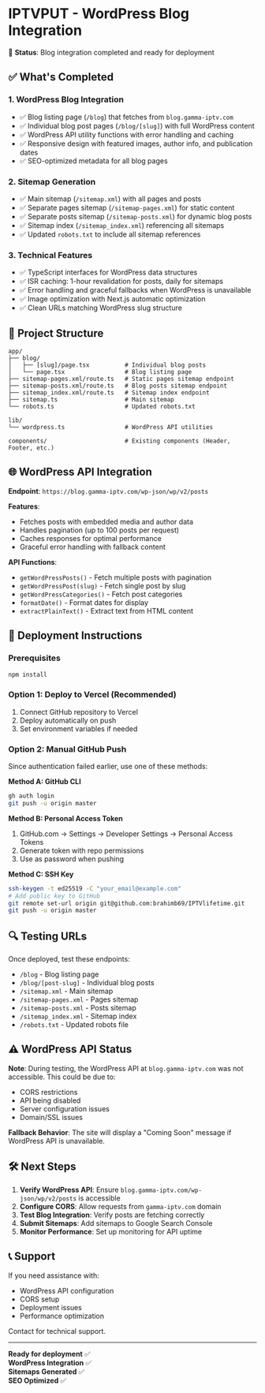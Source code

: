 # IPTVPUT - WordPress Blog Integration

🚀 **Status**: Blog integration completed and ready for deployment

## ✅ What's Completed

### 1. WordPress Blog Integration
- ✅ Blog listing page (`/blog`) that fetches from `blog.gamma-iptv.com`
- ✅ Individual blog post pages (`/blog/[slug]`) with full WordPress content
- ✅ WordPress API utility functions with error handling and caching
- ✅ Responsive design with featured images, author info, and publication dates
- ✅ SEO-optimized metadata for all blog pages

### 2. Sitemap Generation
- ✅ Main sitemap (`/sitemap.xml`) with all pages and posts
- ✅ Separate pages sitemap (`/sitemap-pages.xml`) for static content
- ✅ Separate posts sitemap (`/sitemap-posts.xml`) for dynamic blog posts
- ✅ Sitemap index (`/sitemap_index.xml`) referencing all sitemaps
- ✅ Updated `robots.txt` to include all sitemap references

### 3. Technical Features
- ✅ TypeScript interfaces for WordPress data structures
- ✅ ISR caching: 1-hour revalidation for posts, daily for sitemaps
- ✅ Error handling and graceful fallbacks when WordPress is unavailable
- ✅ Image optimization with Next.js automatic optimization
- ✅ Clean URLs matching WordPress slug structure

## 🔧 Project Structure

```
app/
├── blog/
│   ├── [slug]/page.tsx          # Individual blog posts
│   └── page.tsx                 # Blog listing page
├── sitemap-pages.xml/route.ts   # Static pages sitemap endpoint
├── sitemap-posts.xml/route.ts   # Blog posts sitemap endpoint  
├── sitemap_index.xml/route.ts   # Sitemap index endpoint
├── sitemap.ts                   # Main sitemap
└── robots.ts                    # Updated robots.txt

lib/
└── wordpress.ts                 # WordPress API utilities

components/                      # Existing components (Header, Footer, etc.)
```

## 🌐 WordPress API Integration

**Endpoint**: `https://blog.gamma-iptv.com/wp-json/wp/v2/posts`

**Features**:
- Fetches posts with embedded media and author data
- Handles pagination (up to 100 posts per request)
- Caches responses for optimal performance
- Graceful error handling with fallback content

**API Functions**:
- `getWordPressPosts()` - Fetch multiple posts with pagination
- `getWordPressPost(slug)` - Fetch single post by slug
- `getWordPressCategories()` - Fetch post categories
- `formatDate()` - Format dates for display
- `extractPlainText()` - Extract text from HTML content

## 🚀 Deployment Instructions

### Prerequisites
```bash
npm install
```

### Option 1: Deploy to Vercel (Recommended)
1. Connect GitHub repository to Vercel
2. Deploy automatically on push
3. Set environment variables if needed

### Option 2: Manual GitHub Push
Since authentication failed earlier, use one of these methods:

**Method A: GitHub CLI**
```bash
gh auth login
git push -u origin master
```

**Method B: Personal Access Token**
1. GitHub.com → Settings → Developer Settings → Personal Access Tokens
2. Generate token with repo permissions
3. Use as password when pushing

**Method C: SSH Key**
```bash
ssh-keygen -t ed25519 -C "your_email@example.com"
# Add public key to GitHub
git remote set-url origin git@github.com:brahimb69/IPTVlifetime.git
git push -u origin master
```

## 🔍 Testing URLs

Once deployed, test these endpoints:
- `/blog` - Blog listing page
- `/blog/[post-slug]` - Individual blog posts
- `/sitemap.xml` - Main sitemap
- `/sitemap-pages.xml` - Pages sitemap
- `/sitemap-posts.xml` - Posts sitemap
- `/sitemap_index.xml` - Sitemap index
- `/robots.txt` - Updated robots file

## ⚠️ WordPress API Status

**Note**: During testing, the WordPress API at `blog.gamma-iptv.com` was not accessible. This could be due to:
- CORS restrictions
- API being disabled
- Server configuration issues
- Domain/SSL issues

**Fallback Behavior**: The site will display a "Coming Soon" message if WordPress API is unavailable.

## 🛠️ Next Steps

1. **Verify WordPress API**: Ensure `blog.gamma-iptv.com/wp-json/wp/v2/posts` is accessible
2. **Configure CORS**: Allow requests from `gamma-iptv.com` domain
3. **Test Blog Integration**: Verify posts are fetching correctly
4. **Submit Sitemaps**: Add sitemaps to Google Search Console
5. **Monitor Performance**: Set up monitoring for API uptime

## 📞 Support

If you need assistance with:
- WordPress API configuration
- CORS setup
- Deployment issues
- Performance optimization

Contact for technical support.

---

**Ready for deployment** ✅  
**WordPress Integration** ✅  
**Sitemaps Generated** ✅  
**SEO Optimized** ✅

